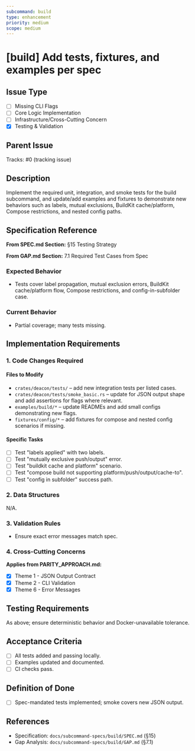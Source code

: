 ```yaml
---
subcommand: build
type: enhancement
priority: medium
scope: medium
---
```


# [build] Add tests, fixtures, and examples per spec

## Issue Type
- [ ] Missing CLI Flags
- [ ] Core Logic Implementation
- [ ] Infrastructure/Cross-Cutting Concern
- [x] Testing & Validation

## Parent Issue
Tracks: #0 (tracking issue)

## Description
Implement the required unit, integration, and smoke tests for the build subcommand, and update/add examples and fixtures to demonstrate new behaviors such as labels, mutual exclusions, BuildKit cache/platform, Compose restrictions, and nested config paths.

## Specification Reference

**From SPEC.md Section:** §15 Testing Strategy

**From GAP.md Section:** 7.1 Required Test Cases from Spec

### Expected Behavior
- Tests cover label propagation, mutual exclusion errors, BuildKit cache/platform flow, Compose restrictions, and config-in-subfolder case.

### Current Behavior
- Partial coverage; many tests missing.

## Implementation Requirements

### 1. Code Changes Required

#### Files to Modify
- `crates/deacon/tests/` – add new integration tests per listed cases.
- `crates/deacon/tests/smoke_basic.rs` – update for JSON output shape and add assertions for flags where relevant.
- `examples/build/*` – update READMEs and add small configs demonstrating new flags.
- `fixtures/config/*` – add fixtures for compose and nested config scenarios if missing.

#### Specific Tasks
- [ ] Test "labels applied" with two labels.
- [ ] Test "mutually exclusive push/output" error.
- [ ] Test "buildkit cache and platform" scenario.
- [ ] Test "compose build not supporting platform/push/output/cache-to".
- [ ] Test "config in subfolder" success path.

### 2. Data Structures
N/A.

### 3. Validation Rules
- Ensure exact error messages match spec.

### 4. Cross-Cutting Concerns

**Applies from PARITY_APPROACH.md:**
- [x] Theme 1 - JSON Output Contract
- [x] Theme 2 - CLI Validation
- [x] Theme 6 - Error Messages

## Testing Requirements
As above; ensure deterministic behavior and Docker-unavailable tolerance.

## Acceptance Criteria
- [ ] All tests added and passing locally.
- [ ] Examples updated and documented.
- [ ] CI checks pass.

## Definition of Done
- [ ] Spec-mandated tests implemented; smoke covers new JSON output.

## References
- Specification: `docs/subcommand-specs/build/SPEC.md` (§15)
- Gap Analysis: `docs/subcommand-specs/build/GAP.md` (§7.1)
